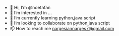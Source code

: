 - 👋 Hi, I’m @noetafan
- 👀 I’m interested in ...
- 🌱 I’m currently learning python,java script
- 💞️ I’m looking to collaborate on python,java script
- 📫 How to reach me nargesiannarges7@gmail.com

<!---
noetafan/noetafan is a ✨ special ✨ repository because its `README.md` (this file) appears on your GitHub profile.
You can click the Preview link to take a look at your changes.
--->
